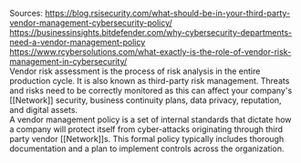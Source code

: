 Sources:
https://blog.rsisecurity.com/what-should-be-in-your-third-party-vendor-management-cybersecurity-policy/
https://businessinsights.bitdefender.com/why-cybersecurity-departments-need-a-vendor-management-policy
https://www.rcybersolutions.com/what-exactly-is-the-role-of-vendor-risk-management-in-cybersecurity/
\
Vendor risk assessment is the process of risk analysis in the entire production cycle. It is also known as third-party risk management. Threats and risks need to be correctly monitored as this can affect your company's [[Network]] security, business continuity plans, data privacy, reputation, and digital assets.
\
A vendor management policy is a set of internal standards that dictate how a company will protect itself from cyber-attacks originating through third party vendor [[Network]]s. This formal policy typically includes thorough documentation and a plan to implement controls across the organization.

